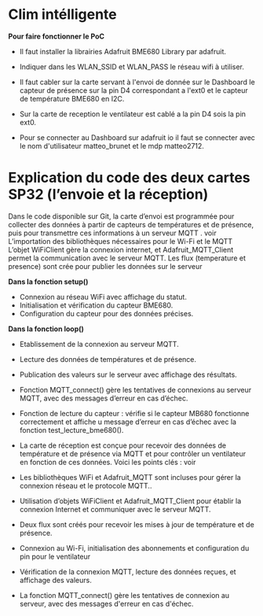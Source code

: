 #  Clim intélligente 

**Pour faire fonctionner le PoC**

- Il faut installer la librairies Adafruit BME680 Library par adafruit.

- Indiquer dans les WLAN_SSID et WLAN_PASS le réseau wifi à utiliser.

- Il faut cabler sur la carte servant à l'envoi de donnée sur le Dashboard le capteur de présence sur la pin D4 correspondant a l'ext0 et le capteur de température BME680 en I2C.

- Sur la carte de reception le ventilateur est cablé a la pin D4 sois la pin ext0.

- Pour se connecter au Dashboard sur adafruit io il faut se connecter avec le nom d'utilisateur matteo_brunet et le mdp matteo2712.

# Explication du code des deux cartes SP32 (l’envoie et la réception)

Dans le code disponible sur Git, la carte d’envoi est programmée pour collecter des données à partir de capteurs de températures et de présence, puis pour transmettre ces informations à un serveur MQTT . voir 
L’importation des bibliothèques nécessaires pour le Wi-Fi et le MQTT 
L’objet WiFiClient gère la connexion internet, et Adafruit_MQTT_Client permet la communication avec le serveur MQTT.
Les flux (temperature et presence) sont crée pour publier les données sur le serveur 

**Dans la fonction setup()**
-	Connexion au réseau WiFi avec affichage du statut.
-	Initialisation et vérification du capteur BME680.
-	Configuration du capteur pour des données précises.

**Dans la fonction loop()**
-	Etablissement de la connexion au serveur MQTT.
-	Lecture des données de températures et de présence.
- Publication des valeurs sur le serveur avec affichage des résultats.
- Fonction MQTT_connect() gère les tentatives de connexions au serveur MQTT, avec des messages d’erreur en cas d’échec.
- Fonction de lecture du capteur : vérifie si le capteur MB680 fonctionne correctement et affiche u message d’erreur en cas d’échec avec la fonction test_lecture_bme680().

- La carte de réception est conçue pour recevoir des données de température et de présence via MQTT et pour contrôler un ventilateur en fonction de ces données. Voici les points clés : voir 
- Les bibliothèques WiFi et Adafruit_MQTT sont incluses pour gérer la connexion réseau et le protocole MQTT..
- Utilisation d’objets WiFiClient et Adafruit_MQTT_Client pour établir la connexion Internet et communiquer avec le serveur MQTT.
- Deux flux sont créés pour recevoir les mises à jour de température et de présence.
- Connexion au Wi-Fi, initialisation des abonnements et configuration du pin pour le ventilateur 
- Vérification de la connexion MQTT, lecture des données reçues, et affichage des valeurs.
- La fonction MQTT_connect() gère les tentatives de connexion au serveur, avec des messages d'erreur en cas d'échec. 
